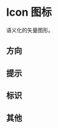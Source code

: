 # Icon 图标

语义化的矢量图形。

## 方向

<demo-icon-set category="direction"/>

## 提示

<demo-icon-set category="suggestion"/>

## 标识

<demo-icon-set category="logo"/>

## 其他

<demo-icon-set category="other"/>
